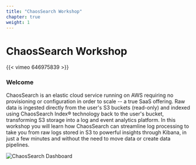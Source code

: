 ```yaml
---
title: "ChaosSearch Workshop"
chapter: true
weight: 1
---
```


# ChaosSearch Workshop

{{< vimeo 646975839 >}}

### Welcome
ChaosSearch is an elastic cloud service running on AWS requiring no provisioning or configuration in order to scale -- a true SaaS offering. Raw data is ingested directly from the user's S3 buckets (read-only) and indexed using ChaosSearch Index® technology back to the user's bucket, transforming S3 storage into a log and event analytics platform.
In this workshop you will learn how ChaosSearch can streamline log processing to take you from raw logs stored in S3 to powerful insights through Kibana, in just a few minutes and without the need to move data or create data pipelines.

![ChaosSearch Dashboard](/images/gettingstarted/dahsboard.jpg)